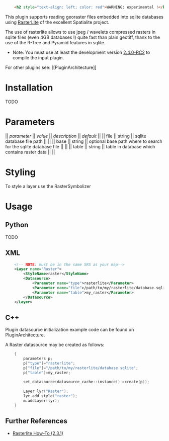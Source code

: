 <!-- Name: Rasterlite -->
<!-- Version: 3 -->
<!-- Last-Modified: 2010/11/15 07:26:29 -->
<!-- Author: kunitoki -->



```html
    <h2 style="text-align: left; color: red">WARNING: experimental !</h1>
```

This plugin supports reading georaster files embedded into sqlite databases using [RasterLite](http://www.gaia-gis.it/spatialite/index.html) of the excellent Spatialite project.

The use of rasterlite allows to use jpeg / wavelets compressed rasters in sqlite files (even 4GB databases !) quite fast than plain geotiff, thanx to the use of the R-Tree and Pyramid features in sqlite.

 * Note: You must use at least the development version [2.4.0-RC2](http://www.gaia-gis.it/spatialite-2.4.0/index.html) to compile the input plugin.

For other plugins see: [[PluginArchitecture]]

# Installation

TODO


# Parameters

|| *parameter* || *value*  || *description* || *default* ||
|| file            || string       || sqlite database file path  || ||
|| base            || string       || optional base path where to search for the sqlite database file  || ||
|| table           || string       || table in database which contains raster data  || ||

# Styling

To style a layer use the RasterSymbolizer

# Usage

## Python

TODO

## XML

```xml
    <!-- NOTE: must be in the same SRS as your map-->
    <Layer name="Raster">
        <StyleName>raster</StyleName>
        <Datasource>
            <Parameter name="type">rasterlite</Parameter>
            <Parameter name="file">/path/to/my/rasterlite/database.sqlite</Parameter>
            <Parameter name="table">my_raster</Parameter>
        </Datasource>
    </Layer>
```

## C++

Plugin datasource initialization example code can be found on PluginArchitecture.

A Raster datasource may be created as follows:

```cpp
    {
        parameters p;
        p["type"]="rasterlite";
        p["file"]="/path/to/my/rasterlite/database.sqlite";
        p["table"]=my_raster;
    
        set_datasource(datasource_cache::instance()->create(p));
    
        Layer lyr("Raster");
        lyr.add_style("raster");
        m.addLayer(lyr);
    }
```

## Further References

* [Rasterlite How-To (2.3.1)](http://www.gaia-gis.it/spatialite-2.3.1/rasterlite-how-to.pdf)
